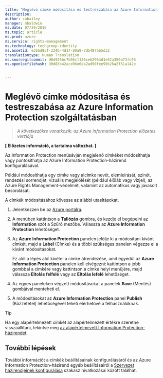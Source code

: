 ```yaml
---
title: "Meglévő címke módosítása és testreszabása az Azure Information Protection szolgáltatásban | Azure Rights Management"
description: 
author: cabailey
manager: mbaldwin
ms.date: 07/29/2016
ms.topic: article
ms.prod: azure
ms.service: rights-management
ms.technology: techgroup-identity
ms.assetid: e3b6d95f-334b-4d17-80a9-7d5487ab5d32
translationtype: Human Translation
ms.sourcegitcommit: d0d926bc7b06c1136ceb2964d1e62a350a73fc56
ms.openlocfilehash: 39d83b42ace06e6e42ad50fee90b26a2f51a142e


---
```


# Meglévő címke módosítása és testreszabása az Azure Information Protection szolgáltatásban

>*A következőkre vonatkozik: az Azure Information Protection előzetes verziója*

**[ Előzetes információ, a tartalma változhat. ]**

Az Information Protection menüsávján megjelenő címkéket módosíthatja vagy pontosíthatja az Azure Information Protection-házirend konfigurálásával.

Például módosíthatja egy címke vagy alcímke nevét, elemleírását, színét, rendezési sorrendjét, vizuális megjelölését (például élőláb vagy vízjel), az Azure Rights Management-védelmét, valamint az automatikus vagy javasolt besorolását.

A címkék módosításához kövesse az alábbi utasításokat.


1. Jelentkezzen be az [Azure portálra](https://portal.azure.com).
 
2. A menüben kattintson a **Tallózás** gombra, és kezdje el begépelni az **Information** szót a Szűrő mezőbe. Válassza az **Azure Information Protection** lehetőséget.

3. Az **Azure Information Protection** panelen jelölje ki a módosítani kívánt címkét, majd a **Label** (Címke) és a többi szükséges panelen végezze el a kívánt módosításokat.

    Ez alól a lépés alól kivétel a címke átrendezése, amit egyedül az **Azure Information Protection** panelen kell elvégezni: kattintson a jobb gombbal a címkére vagy kattintson a címke helyi menüjére, majd válassza **Eltolás felfelé** vagy az **Eltolás lefelé** lehetőséget.

4. Az egyes paneleken végzett módosításokat a panelek **Save** (Mentés) gombjával menteheti el.

5. A módosításokat az **Azure Information Protection** panel **Publish** (Közzététel) lehetőségével teheti elérhetővé a felhasználóknak.

> [!TIP]
>Ha egy alapértelmezett címkét az alapértelmezett értékre szeretne visszaállítani, tekintse meg [az alapértelmezett Information Protection-házirendet](configure-policy-default.md).

## További lépések

További információt a címkék beállításainak konfigurálásáról és az Azure Information Protection-házirend egyéb beállításairól a [Szervezet házirendjeinek konfigurálása](configure-policy.md#configuring-your-organization-s-policy) szakasz hivatkozásai között találhat.






<!--HONumber=Jul16_HO5-->


